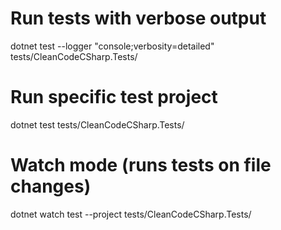 # Run tests with verbose output
dotnet test --logger "console;verbosity=detailed" tests/CleanCodeCSharp.Tests/

# Run specific test project
dotnet test tests/CleanCodeCSharp.Tests/

# Watch mode (runs tests on file changes)
dotnet watch test --project tests/CleanCodeCSharp.Tests/
